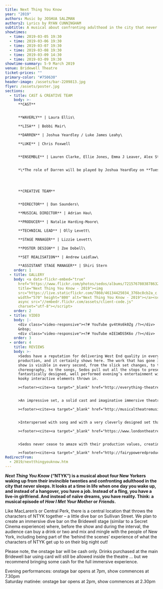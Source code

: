```yaml
---
title: Next Thing You Know
year: "2019"
authors: Music by JOSHUA SALZMAN
authors2: Lyrics by RYAN CUNNINGHAM
subtitle: A musical about confronting adulthood in the city that never sleeps
showtimes:
  - time: 2019-03-05 19:30
  - time: 2019-03-06 19:30
  - time: 2019-03-07 19:30
  - time: 2019-03-08 19:30
  - time: 2019-03-09 14:30
  - time: 2019-03-09 19:30
showtime-summary: 5-9 March 2019
venue: Bridewell Theatre
ticket-prices: ""
primary-color: "#750630"
header-image: /assets/bar-2209813.jpg
flyer: /assets/poster.jpg
sections:
  - title: CAST & CREATIVE TEAM
    body: >-
      **CAST**


      **WAVERLY** | Laura Ellis\

      **LISA** | Bobbi Mair\

      **DARREN** | Joshua Yeardley / Luke James Leahy\

      **LUKE** | Chris Foxwell


      **ENSEMBLE** | Lauren Clarke, Ellie Jones, Emma J Leaver, Alex Stephenson, Sarah White, Joshua Yeardley / Luke James Leahy (when not playing Darren*)


      *\*The role of Darren will be played by Joshua Yeardley on **Tuesday**, **Thursday** and **Saturday night** (**5**, **7** and **9 March**), and by Luke James Leahy on **Wednesday**, **Friday** and **Saturday** matinée (**6**, **8** and **9 March**).*




      **CREATIVE TEAM**


      **DIRECTOR** | Dan Saunders\

      **MUSICAL DIRECTOR** | Adrian Hau\

      **PRODUCER** | Natalie Harding-Moore\

      **TECHNICAL LEAD** | Olly Levett\

      **STAGE MANAGER** | Lizzie Levett\

      **POSTER DESIGN** | Zoe Dobell\

      **SET REALISATION** | Andrew Laidlaw\

      **ASSISTANT STAGE MANAGER** | Shiri Stern
    order: 1
  - title: GALLERY
    body: <a data-flickr-embed="true"
      href="https://www.flickr.com/photos/sedos/albums/72157678038786328"
      title="Next Thing You Know - 2019"><img
      src="https://live.staticflickr.com/7860/46134425034_376bc8cb2a_c.jpg"
      width="570" height="800" alt="Next Thing You Know - 2019"></a><script
      async src="//embedr.flickr.com/assets/client-code.js"
      charset="utf-8"></script>
    order: 2
  - title: VIDEO
    body: |-
      <div class="video-responsive"><?# YouTube gv4tHs6k0Zg /?></div>
      &nbsp;
      <div class="video-responsive"><?# YouTube mIE1WDS5K6o /?></div>
    order: 3
  - order: 4
    title: REVIEWS
    body: >-
      >Sedos have a reputation for delivering West End quality in every
      production, and it certainly shows here. The work that has gone into the
      show is visible in every second, from the slick set changes, to the
      choreography, to the songs, Sedos pull out all the stops to present a
      fantastically designed, well performed evening’s entertainment with a few
      kooky interactive elements thrown in.

      ><footer><cite><a target="_blank" href="http://everything-theatre.co.uk/2019/03/next-thing-you-know-the-bridewell-theatre-review.html">Next Thing You Know, 2019, Everything Theatre</a></cite></footer>


      >An impressive set, a solid cast and imaginative immersive theatre made for a fun night out.

      ><footer><cite><a target="_blank" href="http://musicaltheatremusings.co.uk/next-thing-you-know">Next Thing You Know, 2019, Musical Theatre Musings</a></cite></footer>


      >Interspersed with song and with a very cleverly designed set that allowed the bar to also be an office and a bedroom with very little changeover or delay, the production was as close to top quality as I’ve seen in a while. Mix this up with the skilled acting and comfortable immersive experience and I would confidently recommend Next Thing You Know. A very enjoyable evening’s entertainment indeed.

      ><footer><cite><a target="_blank" href="https://www.londontheatre1.com/reviews/play/next-thing-you-know-at-the-bridewell-theatre-review/">Next Thing You Know, 2019, London Theatre 1</a></cite></footer>


      >Sedos never cease to amaze with their production values, creating polished shows that you forget are by an amateur company. For NTYK, the theatre is transformed into Sullivan Street Tavern in New York. Mingling at the bar with the regulars until last orders is rung to get the audience into their seats, the ambience is brilliant, and the set design team deserve at least 10 stars for their authentic and detailed realisation of a bar that is instantly recognisable to anyone who watches New York set TV shows. The staging is wonderfully thought out and director Dan Saunders has created a special atmosphere.

      ><footer><cite><a target="_blank" href="http://fairypoweredproductions.com/next-thing-you-know-review/">Next Thing You Know, 2019, Fairy Powered Productions</a></cite></footer>
RedirectFrom:
  - 2019/nextthingyouknow.htm
---
```

***Next Thing You Know*** **(“NTYK”) is a musical about four New Yorkers waking up from their invincible twenties and confronting adulthood in the city that never sleeps. It looks at a time in life when one day you wake up, and instead of a hangover, you have a job. Instead of a fling, you have a live-in girlfriend. And instead of naïve dreams, you have reality. Think: a musical episode of *How I Met Your Mother* or** ***Friends*.**

Like MacLaren’s or Central Perk, there is a central location that throws the characters of NTYK together – a little dive bar on Sullivan Street. We plan to create an immersive dive bar on the Bridewell stage (similar to a Secret Cinema experience) where, before the show and during the interval, the audience can buy a drink or two and mix and mingle with the people of New York, including being part of the ‘behind the scenes’ experience of what the characters of NTYK get up to on their big night out!

Please note, the onstage bar will be cash only. Drinks purchased at the main Bridewell bar using card will still be allowed inside the theatre ... but we recommend bringing some cash for the full immersive experience.

Evening performances: onstage bar opens at 7pm, show commences at 7.30pm\
Saturday matinée: onstage bar opens at 2pm, show commences at 2.30pm